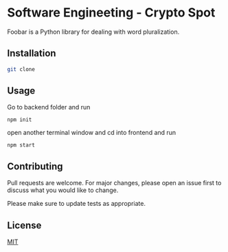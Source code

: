 # Software Engineeting - Crypto Spot

Foobar is a Python library for dealing with word pluralization.

## Installation


```bash
git clone
```

## Usage
Go to backend folder and run

```
npm init
```

open another terminal window and cd into frontend and run
```
npm start
```

## Contributing

Pull requests are welcome. For major changes, please open an issue first
to discuss what you would like to change.

Please make sure to update tests as appropriate.

## License

[MIT](https://choosealicense.com/licenses/mit/)
